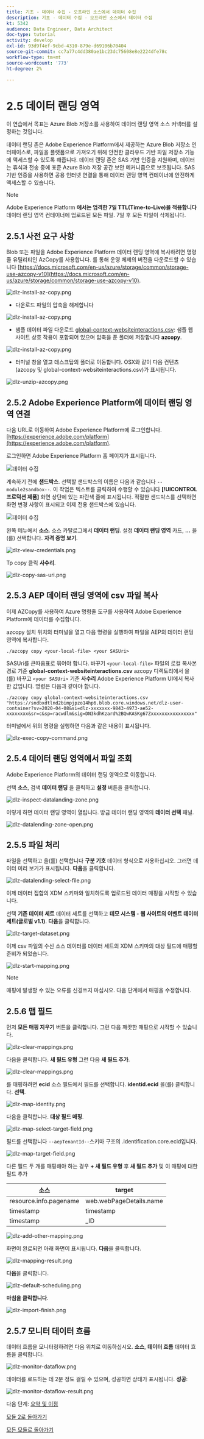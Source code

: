 ```yaml
---
title: 기초 - 데이터 수집 - 오프라인 소스에서 데이터 수집
description: 기초 - 데이터 수집 - 오프라인 소스에서 데이터 수집
kt: 5342
audience: Data Engineer, Data Architect
doc-type: tutorial
activity: develop
exl-id: 93d9f4ef-9cbd-4310-879e-d69106b70404
source-git-commit: cc7a77c4dd380ae1bc23dc75608e8e2224dfe78c
workflow-type: tm+mt
source-wordcount: '773'
ht-degree: 2%

---
```


# 2.5 데이터 랜딩 영역

이 연습에서 목표는 Azure Blob 저장소를 사용하여 데이터 랜딩 영역 소스 커넥터를 설정하는 것입니다.

데이터 랜딩 존은 Adobe Experience Platform에서 제공하는 Azure Blob 저장소 인터페이스로, 파일을 플랫폼으로 가져오기 위해 안전한 클라우드 기반 파일 저장소 기능에 액세스할 수 있도록 해줍니다. 데이터 랜딩 존은 SAS 기반 인증을 지원하며, 데이터는 휴식과 전송 중에 표준 Azure Blob 저장 공간 보안 메커니즘으로 보호됩니다. SAS 기반 인증을 사용하면 공용 인터넷 연결을 통해 데이터 랜딩 영역 컨테이너에 안전하게 액세스할 수 있습니다.

>[!NOTE]
>
> Adobe Experience Platform **에서는 엄격한 7일 TTL(Time-to-Live)을 적용합니다** 데이터 랜딩 영역 컨테이너에 업로드된 모든 파일. 7일 후 모든 파일이 삭제됩니다.


## 2.5.1 사전 요구 사항

Blob 또는 파일을 Adobe Experience Platform 데이터 랜딩 영역에 복사하려면 명령줄 유틸리티인 AzCopy를 사용합니다. 를 통해 운영 체제의 버전을 다운로드할 수 있습니다 [https://docs.microsoft.com/en-us/azure/storage/common/storage-use-azcopy-v10](https://docs.microsoft.com/en-us/azure/storage/common/storage-use-azcopy-v10).

![dlz-install-az-copy.png](./images/dlz-install-az-copy.png)

- 다운로드 파일의 압축을 해제합니다

![dlz-install-az-copy.png](./images/dlz1.png)

- 샘플 데이터 파일 다운로드 [global-context-websiteinteractions.csv](../../assets/csv/data-ingestion/global-context-websiteinteractions.csv): 샘플 웹 사이트 상호 작용이 포함되어 있으며 압축을 푼 폴더에 저장합니다 **azcopy**.

![dlz-install-az-copy.png](./images/dlz2.png)

- 터미널 창을 열고 데스크탑의 폴더로 이동합니다. OSX와 같이 다음 컨텐츠(azcopy 및 global-context-websiteinteractions.csv)가 표시됩니다.

![dlz-unzip-azcopy.png](./images/dlz-unzip-azcopy.png)

## 2.5.2 Adobe Experience Platform에 데이터 랜딩 영역 연결

다음 URL로 이동하여 Adobe Experience Platform에 로그인합니다. [https://experience.adobe.com/platform](https://experience.adobe.com/platform).

로그인하면 Adobe Experience Platform 홈 페이지가 표시됩니다.

![데이터 수집](./images/home.png)

계속하기 전에 **샌드박스**. 선택할 샌드박스의 이름은 다음과 같습니다 ``--module2sandbox--``. 이 작업은 텍스트를 클릭하여 수행할 수 있습니다 **[!UICONTROL 프로덕션 제품]** 화면 상단에 있는 파란색 줄에 표시됩니다. 적절한 샌드박스를 선택하면 화면 변경 사항이 표시되고 이제 전용 샌드박스에 있습니다.

![데이터 수집](./images/sb1.png)

왼쪽 메뉴에서 **소스**. 소스 카탈로그에서 **데이터 랜딩**. 설정 **데이터 랜딩 영역** 카드, **...** 을(를) 선택합니다. **자격 증명 보기**.

![dlz-view-credentials.png](./images/dlz-view-credentials.png)

Tp copy 클릭 **사수리**.

![dlz-copy-sas-uri.png](./images/dlz-copy-sas-uri.png)

## 2.5.3 AEP 데이터 랜딩 영역에 csv 파일 복사

이제 AZCopy를 사용하여 Azure 명령줄 도구를 사용하여 Adobe Experience Platform에 데이터를 수집합니다.

azcopy 설치 위치의 터미널을 열고 다음 명령을 실행하여 파일을 AEP의 데이터 랜딩 영역에 복사합니다.

``./azcopy copy <your-local-file> <your SASUri>``

SASUri를 큰따옴표로 묶어야 합니다. 바꾸기 `<your-local-file>` 파일의 로컬 복사본 경로 기준 **global-context-websiteinteractions.csv** azcopy 디렉토리에서 을(를) 바꾸고 `<your SASUri>` 기준 **사수리** Adobe Experience Platform UI에서 복사한 값입니다. 명령은 다음과 같아야 합니다.

```command
./azcopy copy global-context-websiteinteractions.csv "https://sndbxdtlnd2bimpjpzo14hp6.blob.core.windows.net/dlz-user-container?sv=2020-04-08&si=dlz-xxxxxxx-9843-4973-ae52-xxxxxxxx&sr=c&sp=racwdlm&sig=DN3kdhKzard%2BQwKASKg67Zxxxxxxxxxxxxxxxx"
```

터미널에서 위의 명령을 실행하면 다음과 같은 내용이 표시됩니다.

![dlz-exec-copy-command.png](./images/dlz-exec-copy-command.png)

## 2.5.4 데이터 랜딩 영역에서 파일 조회

Adobe Experience Platform의 데이터 랜딩 영역으로 이동합니다.

선택 **소스**, 검색 **데이터 랜딩** 을 클릭하고 **설정** 버튼을 클릭합니다.

![dlz-inspect-datalanding-zone.png](./images/dlz-inspect-datalanding-zone.png)

이렇게 하면 데이터 랜딩 영역이 열립니다. 방금 데이터 랜딩 영역의 **데이터 선택** 패널.

![dlz-datalending-zone-open.png](./images/dlz-datalanding-zone-open.png)

## 2.5.5 파일 처리

파일을 선택하고 을(를) 선택합니다 **구분 기호** 데이터 형식으로 사용하십시오. 그러면 데이터 미리 보기가 표시됩니다. **다음**&#x200B;을 클릭합니다.

![dlz-datalending-select-file.png](./images/dlz-datalanding-select-file.png)

이제 데이터 집합의 XDM 스키마와 일치하도록 업로드된 데이터 매핑을 시작할 수 있습니다.

선택 **기존 데이터 세트** 데이터 세트를 선택하고 **데모 시스템 - 웹 사이트의 이벤트 데이터 세트(글로벌 v1.1)**. **다음**&#x200B;을 클릭합니다.

![dlz-target-dataset.png](./images/dlz-target-dataset.png)

이제 csv 파일의 수신 소스 데이터를 데이터 세트의 XDM 스키마의 대상 필드에 매핑할 준비가 되었습니다.

![dlz-start-mapping.png](./images/dlz-start-mapping.png)

>[!NOTE]
>
> 매핑에 발생할 수 있는 오류를 신경쓰지 마십시오. 다음 단계에서 매핑을 수정합니다.

## 2.5.6 맵 필드

먼저 **모든 매핑 지우기** 버튼을 클릭합니다. 그런 다음 깨끗한 매핑으로 시작할 수 있습니다.

![dlz-clear-mappings.png](./images/mappings1.png)

다음을 클릭합니다. **새 필드 유형** 그런 다음 **새 필드 추가**.

![dlz-clear-mappings.png](./images/dlz-clear-mappings.png)

를 매핑하려면 **ecid** 소스 필드에서 필드를 선택합니다. **identid.ecid** 을(를) 클릭합니다. **선택**.

![dlz-map-identity.png](./images/dlz-map-identity.png)

다음을 클릭합니다. **대상 필드 매핑**.

![dlz-map-select-target-field.png](./images/dlz-map-select-target-field.png)

필드를 선택합니다 ``--aepTenantId--``스키마 구조의 .identification.core.ecid입니다.

![dlz-map-target-field.png](./images/dlz-map-target-field.png)

다른 필드 두 개를 매핑해야 하는 경우 **+ 새 필드 유형** 후 **새 필드 추가** 및 이 매핑에 대한 필드 추가

| 소스 | target |
|---|---|
| resource.info.pagename | web.webPageDetails.name |
| timestamp | timestamp |
| timestamp | _ID |

![dlz-add-other-mapping.png](./images/dlz-add-other-mapping.png)

화면이 완료되면 아래 화면이 표시됩니다. **다음**&#x200B;을 클릭합니다.

![dlz-mapping-result.png](./images/dlz-mapping-result.png)

**다음**&#x200B;을 클릭합니다.

![dlz-default-scheduling.png](./images/dlz-default-scheduling.png)

**마침을 클릭합니다**.

![dlz-import-finish.png](./images/dlz-import-finish.png)

## 2.5.7 모니터 데이터 흐름

데이터 흐름을 모니터링하려면 다음 위치로 이동하십시오. **소스**, **데이터 흐름** 데이터 흐름을 클릭합니다.

![dlz-monitor-dataflow.png](./images/dlz-monitor-dataflow.png)

데이터를 로드하는 데 2분 정도 걸릴 수 있으며, 성공하면 상태가 표시됩니다. **성공**:

![dlz-monitor-dataflow-result.png](./images/dlz-monitor-dataflow-result.png)

다음 단계: [요약 및 이점](./summary.md)

[모듈 2로 돌아가기](./data-ingestion.md)

[모든 모듈로 돌아가기](../../overview.md)
